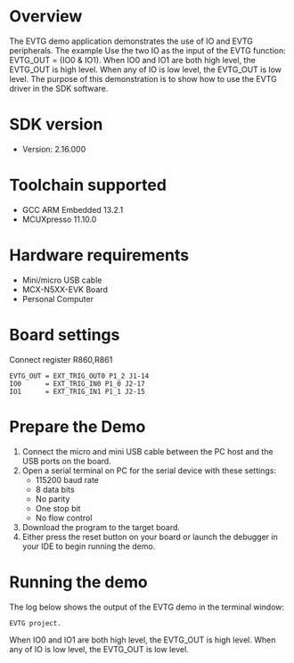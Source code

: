Overview
========
The EVTG demo application demonstrates the use of IO and EVTG peripherals.
The example Use the two IO as the input of the EVTG function: EVTG_OUT = (IO0 & IO1).
When IO0 and IO1 are both high level, the EVTG_OUT is high level.
When any of IO is low level, the EVTG_OUT is low level.
The purpose of this demonstration is to show how to use the EVTG driver in the SDK software.

SDK version
===========
- Version: 2.16.000

Toolchain supported
===================
- GCC ARM Embedded  13.2.1
- MCUXpresso  11.10.0

Hardware requirements
=====================
- Mini/micro USB cable
- MCX-N5XX-EVK Board
- Personal Computer

Board settings
==============
Connect register R860,R861

```
EVTG_OUT = EXT_TRIG_OUT0 P1_2 J1-14
IO0      = EXT_TRIG_IN0 P1_0 J2-17
IO1      = EXT_TRIG_IN1 P1_1 J2-15
```

Prepare the Demo
================
1. Connect the micro and mini USB cable between the PC host and the USB ports on the board.
2. Open a serial terminal on PC for the serial device with these settings:
    - 115200 baud rate
    - 8 data bits
    - No parity
    - One stop bit
    - No flow control
3. Download the program to the target board.
4. Either press the reset button on your board or launch the debugger in your IDE to begin running
   the demo.

Running the demo
================

The log below shows the output of the EVTG demo in the terminal window:
~~~~~~~~~~~~~~~~~~~~~~~~~~~~~~~~~~~
EVTG project.
~~~~~~~~~~~~~~~~~~~~~~~~~~~~~~~~~~~

When IO0 and IO1 are both high level, the EVTG_OUT is high level.
When any of IO is low level, the EVTG_OUT is low level.

